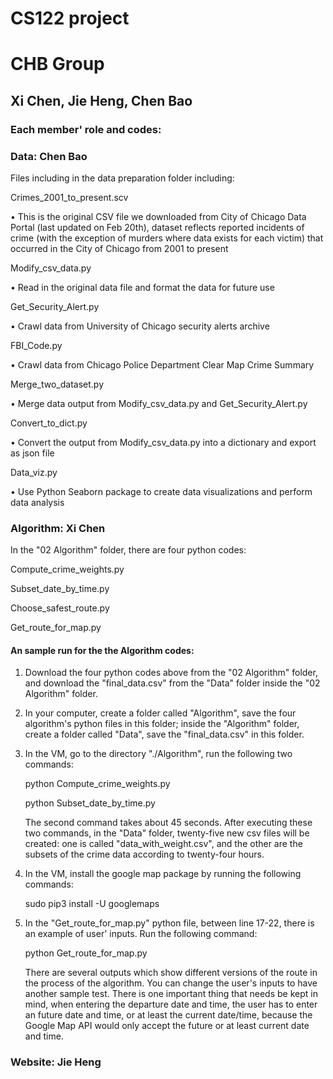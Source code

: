 # CS122 project
# CHB Group
## Xi Chen, Jie Heng, Chen Bao


### Each member' role and codes:

###  Data: Chen Bao

Files including in the data preparation folder including:

Crimes_2001_to_present.scv

•	This is the original CSV file we downloaded from City of Chicago Data Portal (last updated on Feb 20th), dataset reflects reported incidents of crime (with the exception of murders where data exists for each victim) that occurred in the City of Chicago from 2001 to present

Modify_csv_data.py 

•	Read in the original data file and format the data for future use

Get_Security_Alert.py 

•	Crawl data from University of Chicago security alerts archive

FBI_Code.py

•	Crawl data from Chicago Police Department Clear Map Crime Summary 

Merge_two_dataset.py 

•	Merge data output from Modify_csv_data.py and Get_Security_Alert.py 

Convert_to_dict.py

•	Convert the output from Modify_csv_data.py into a dictionary and export as json file

Data_viz.py 

•	Use Python Seaborn package to create data visualizations and perform data analysis 



###  Algorithm: Xi Chen
   
   In the "02 Algorithm" folder, there are four python codes:
   
   Compute_crime_weights.py
   
   Subset_date_by_time.py
   
   Choose_safest_route.py
   
   Get_route_for_map.py
  
#### An sample run for the the Algorithm codes:

1. Download the four python codes above from the "02 Algorithm" folder, and download the "final_data.csv" from the "Data" folder inside the "02 Algorithm" folder.

2. In your computer, create a folder called "Algorithm", save the four algorithm's python files in this folder; inside the "Algorithm" folder, create a folder called "Data", save the "final_data.csv" in this folder.

3. In the VM, go to the directory "./Algorithm", run the following two commands:
   
   python Compute_crime_weights.py
   
   python Subset_date_by_time.py
   
   The second command takes about 45 seconds. After executing these two commands, in the "Data" folder, twenty-five new csv files will be created: one is called "data_with_weight.csv", and the other are the subsets of the crime data according to twenty-four hours.

3. In the VM, install the google map package by running the following commands:

   sudo pip3 install -U googlemaps
   
4. In the "Get_route_for_map.py" python file, between line 17-22, there is an example of user' inputs. Run the following command:

   python Get_route_for_map.py
   
   There are several outputs which show different versions of the route in the process of the algorithm. You can change the user's inputs to have another sample test. There is one important thing that needs be kept in mind, when entering the departure date and time, the user has to enter an future date and time, or at least the current date/time, because the Google Map API would only accept the future or at least current date and time. 
   
   
   
### Website: Jie Heng
